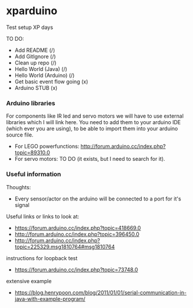 # xparduino
Test setup XP days

TO DO:
 - Add README (/)
 - Add GitIgnore (/)
 - Clean up repo (/)
 - Hello World (Java) (/)
 - Hello World (Arduino) (/)
 - Get basic event flow going (x)
 - Arduino STUB (x)

<h3>Arduino libraries</h3>
For components like IR led and servo motors we will have to use external libraries which I will link here. You need to add them to your arduino IDE (which ever you are using), to be able to import them into your arduino source file. 
 
- For LEGO powerfunctions: http://forum.arduino.cc/index.php?topic=89310.0
- For servo motors: TO DO (it exists, but I need to search for it).

<h3>Useful information</h3>
    
Thoughts:
- Every sensor/actor on the arduino will be connected to a port for it's signal

Useful links or links to look at:
- https://forum.arduino.cc/index.php?topic=418669.0
- http://forum.arduino.cc/index.php?topic=396450.0
- http://forum.arduino.cc/index.php?topic=225329.msg1810764#msg1810764

instructions for loopback test
- https://forum.arduino.cc/index.php?topic=73748.0

extensive example
- https://blog.henrypoon.com/blog/2011/01/01/serial-communication-in-java-with-example-program/
